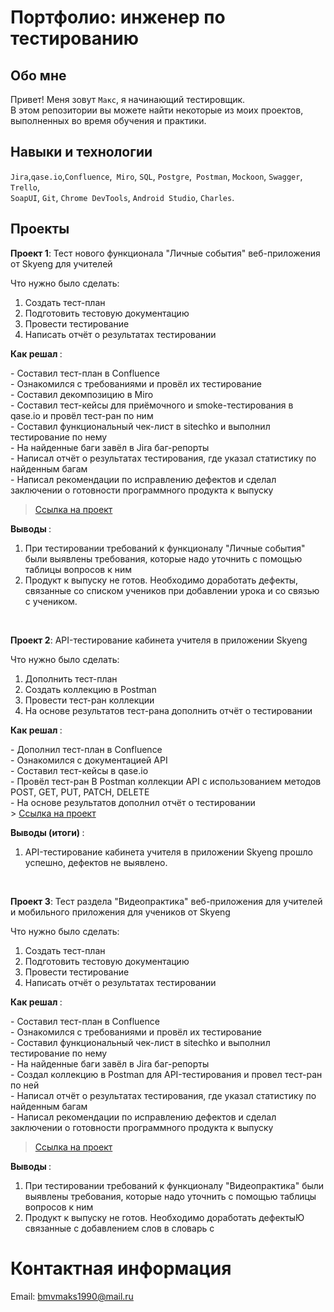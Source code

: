 # Портфолио: инженер по тестированию

## Обо мне 

Привет! Меня зовут ``Макс``, я начинающий тестировщик.  <br>
В этом репозитории вы можете найти некоторые из моих проектов, выполненных во время обучения и практики.
<br>

## Навыки и технологии
``Jira``,``qase.io``,``Confluence``,`` Miro``, ``SQL``, ``Postgre``,`` Postman``, `` Mockoon ``, ``Swagger``, ``Trello``, <br>
``SoapUI``,  ``Git``, ``Chrome DevTools``, ``Android Studio``, ``Charles``.




## Проекты

<p> <strong>Проект 1</strong>: Тест нового функционала "Личные события" веб-приложения от Skyeng для учителей </p>
<p>Что нужно было сделать:<p>
<ol>
  <li> Создать тест-план</li>
  <li> Подготовить тестовую документацию</li>
  <li> Провести тестирование</li>
  <li> Написать отчёт о результатах тестировании</li>
</ol>

<p> <strong>Как решал </strong>: <p>
- Составил тест-план в Confluence <br>
- Ознакомился с требованиями и провёл их тестирование <br>
- Составил декомпозицию в Miro <br>
- Составил тест-кейсы для приёмочного и smoke-тестирования в qase.io и провёл тест-ран по ним <br>
- Составил функциональный чек-лист в sitechko и выполнил тестирование по нему <br>
- На найденные баги завёл в Jira баг-репорты <br>
- Написал отчёт о результатах тестирования, где указал статистику по найденным багам <br>
- Написал рекомендации по исправлению дефектов и сделал заключении о готовности программного продукта к выпуску  <br>


> <a href="https://qa-bug-report35.atlassian.net/wiki/spaces/~63fb8a09f00d095406f1d3e3/pages/33232/1+2">Ссылка на проект</a>

 
 <p><strong>Выводы </strong>:<p>
<ol>
  <li> При тестировании требований к функционалу "Личные события" были выявлены требования, которые надо уточнить с помощью таблицы вопросов к ним </li>
  <li>Продукт к выпуску не готов. Необходимо доработать дефекты, связанные со списком учеников при добавлении урока  и со связью с учеником.</li>
</ol>


<br> 

<p> <strong>Проект 2</strong>: API-тестирование кабинета учителя в приложении Skyeng</p>
<p>Что нужно было сделать:<p>
<ol>
  <li>Дополнить тест-план </li>
  <li>Создать коллекцию в Postman</li>
  <li>Провести тест-ран коллекции</li>
  <li>На основе результатов тест-рана дополнить отчёт о тестировании</li>
</ol>

<p> <strong>Как решал </strong>: <p>
- Дополнил тест-план в Confluence <br>
- Ознакомился с документацией API <br>
- Составил тест-кейсы в qase.io <br>
- Провёл тест-ран В Postman коллекции API с использованием методов POST, GET, PUT, PATCH, DELETE <br>
- На основе результатов дополнил отчёт о тестировании  <br>
>  <a href="https://qa-bug-report35.atlassian.net/wiki/spaces/~63fb8a09f00d095406f1d3e3/pages/6062101/API">Ссылка на проект</a>
  
 
 <p><strong>Выводы (итоги) </strong>:<p>
<ol>
  <li>API-тестирование кабинета учителя в приложении Skyeng прошло успешно, дефектов не выявлено.</li>
  
</ol>

<br> 

<p> <strong>Проект 3</strong>: Тест раздела "Видеопрактика" веб-приложения для учителей и мобильного приложения для учеников от Skyeng </p>
<p>Что нужно было сделать:<p>
<ol>
  <li> Создать тест-план</li>
  <li> Подготовить тестовую документацию</li>
  <li> Провести тестирование</li>
  <li> Написать отчёт о результатах тестировании</li>
</ol>

<p> <strong>Как решал </strong>: <p>
- Составил тест-план в Confluence <br>
- Ознакомился с требованиями и провёл их тестирование <br>
- Составил функциональный чек-лист в sitechko и выполнил тестирование по нему <br>
- На найденные баги завёл в Jira баг-репорты <br>
- Создал коллекцию в Postman для API-тестирования и провел тест-ран по ней <br>
- Написал отчёт о результатах тестирования, где указал статистику по найденным багам <br>
- Написал рекомендации по исправлению дефектов и сделал заключении о готовности программного продукта к выпуску  <br>


> <a href="https://qa-bug-report35.atlassian.net/l/cp/gf1kNvnE">Ссылка на проект</a>

 
 <p><strong>Выводы </strong>:<p>
<ol>
  <li> При тестировании требований к функционалу "Видеопрактика" были выявлены требования, которые надо уточнить с помощью таблицы вопросов к ним </li>
  <li>Продукт к выпуску не готов. Необходимо доработать дефектыЮ связанные с добавлением слов в словарь с</li>
</ol>

# Контактная информация
Email: bmvmaks1990@mail.ru
